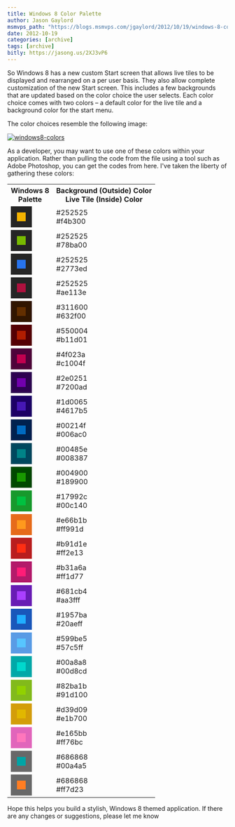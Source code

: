 ```yaml
---
title: Windows 8 Color Palette
author: Jason Gaylord
msmvps_path: "https://blogs.msmvps.com/jgaylord/2012/10/19/windows-8-color-palette/"
date: 2012-10-19
categories: [archive]
tags: [archive]
bitly: https://jasong.us/2XJ3vP6
---
```


So Windows 8 has a new custom Start screen that allows live tiles to be displayed and rearranged on a per user basis. They also allow complete customization of the new Start screen. This includes a few backgrounds that are updated based on the color choice the user selects. Each color choice comes with two colors – a default color for the live tile and a background color for the start menu.

The color choices resemble the following image:

[![windows8-colors](http://jasongaylord.com/Media/Default/Windows-Live-Writer/Windows-8-Color-Palette_DF2F/windows8-colors_thumb.jpg "windows8-colors")](http://jasongaylord.com/Media/Default/Windows-Live-Writer/Windows-8-Color-Palette_DF2F/windows8-colors_2.jpg)

As a developer, you may want to use one of these colors within your application. Rather than pulling the code from the file using a tool such as Adobe Photoshop, you can get the codes from here. I've taken the liberty of gathering these colors:

<table>
<tbody>
<tr>
<th>Windows 8<br>Palette </th>
<th>Background (Outside) Color<br>Live Tile (Inside) Color </th>
</tr>
<tr>
<td>
<div style="height: 20px;padding-bottom: 14px;padding-top: 14px;padding-left: 14px;padding-right: 14px;width: 20px;background-color: #252525">
<div style="height: 20px;width: 20px;background-color: #f4b300"></div>
</div>
</td>
<td>#252525<br>#f4b300 </td>
</tr>
<tr>
<td>
<div style="height: 20px;padding-bottom: 14px;padding-top: 14px;padding-left: 14px;padding-right: 14px;width: 20px;background-color: #252525">
<div style="height: 20px;width: 20px;background-color: #78ba00"></div>
</div>
</td>
<td>#252525<br>#78ba00 </td>
</tr>
<tr>
<td>
<div style="height: 20px;padding-bottom: 14px;padding-top: 14px;padding-left: 14px;padding-right: 14px;width: 20px;background-color: #252525">
<div style="height: 20px;width: 20px;background-color: #2773ed"></div>
</div>
</td>
<td>#252525<br>#2773ed </td>
</tr>
<tr>
<td>
<div style="height: 20px;padding-bottom: 14px;padding-top: 14px;padding-left: 14px;padding-right: 14px;width: 20px;background-color: #252525">
<div style="height: 20px;width: 20px;background-color: #ae113e"></div>
</div>
</td>
<td>#252525<br>#ae113e </td>
</tr>
<tr>
<td>
<div style="height: 20px;padding-bottom: 14px;padding-top: 14px;padding-left: 14px;padding-right: 14px;width: 20px;background-color: #311600">
<div style="height: 20px;width: 20px;background-color: #632f00"></div>
</div>
</td>
<td>#311600<br>#632f00 </td>
</tr>
<tr>
<td>
<div style="height: 20px;padding-bottom: 14px;padding-top: 14px;padding-left: 14px;padding-right: 14px;width: 20px;background-color: #550004">
<div style="height: 20px;width: 20px;background-color: #b11d01"></div>
</div>
</td>
<td>#550004<br>#b11d01 </td>
</tr>
<tr>
<td>
<div style="height: 20px;padding-bottom: 14px;padding-top: 14px;padding-left: 14px;padding-right: 14px;width: 20px;background-color: #4f023a">
<div style="height: 20px;width: 20px;background-color: #c1004f"></div>
</div>
</td>
<td>#4f023a<br>#c1004f </td>
</tr>
<tr>
<td>
<div style="height: 20px;padding-bottom: 14px;padding-top: 14px;padding-left: 14px;padding-right: 14px;width: 20px;background-color: #2e0251">
<div style="height: 20px;width: 20px;background-color: #7200ad"></div>
</div>
</td>
<td>#2e0251<br>#7200ad </td>
</tr>
<tr>
<td>
<div style="height: 20px;padding-bottom: 14px;padding-top: 14px;padding-left: 14px;padding-right: 14px;width: 20px;background-color: #1d0065">
<div style="height: 20px;width: 20px;background-color: #4617b5"></div>
</div>
</td>
<td>#1d0065<br>#4617b5 </td>
</tr>
<tr>
<td>
<div style="height: 20px;padding-bottom: 14px;padding-top: 14px;padding-left: 14px;padding-right: 14px;width: 20px;background-color: #00214f">
<div style="height: 20px;width: 20px;background-color: #006ac0"></div>
</div>
</td>
<td>#00214f<br>#006ac0 </td>
</tr>
<tr>
<td>
<div style="height: 20px;padding-bottom: 14px;padding-top: 14px;padding-left: 14px;padding-right: 14px;width: 20px;background-color: #00485e">
<div style="height: 20px;width: 20px;background-color: #008387"></div>
</div>
</td>
<td>#00485e<br>#008387 </td>
</tr>
<tr>
<td>
<div style="height: 20px;padding-bottom: 14px;padding-top: 14px;padding-left: 14px;padding-right: 14px;width: 20px;background-color: #004900">
<div style="height: 20px;width: 20px;background-color: #189900"></div>
</div>
</td>
<td>#004900<br>#189900 </td>
</tr>
<tr>
<td>
<div style="height: 20px;padding-bottom: 14px;padding-top: 14px;padding-left: 14px;padding-right: 14px;width: 20px;background-color: #17992c">
<div style="height: 20px;width: 20px;background-color: #00c140"></div>
</div>
</td>
<td>#17992c<br>#00c140 </td>
</tr>
<tr>
<td>
<div style="height: 20px;padding-bottom: 14px;padding-top: 14px;padding-left: 14px;padding-right: 14px;width: 20px;background-color: #e66b1b">
<div style="height: 20px;width: 20px;background-color: #ff991d"></div>
</div>
</td>
<td>#e66b1b<br>#ff991d </td>
</tr>
<tr>
<td>
<div style="height: 20px;padding-bottom: 14px;padding-top: 14px;padding-left: 14px;padding-right: 14px;width: 20px;background-color: #b91d1e">
<div style="height: 20px;width: 20px;background-color: #ff2e13"></div>
</div>
</td>
<td>#b91d1e<br>#ff2e13 </td>
</tr>
<tr>
<td>
<div style="height: 20px;padding-bottom: 14px;padding-top: 14px;padding-left: 14px;padding-right: 14px;width: 20px;background-color: #b31a6a">
<div style="height: 20px;width: 20px;background-color: #ff1d77"></div>
</div>
</td>
<td>#b31a6a<br>#ff1d77 </td>
</tr>
<tr>
<td>
<div style="height: 20px;padding-bottom: 14px;padding-top: 14px;padding-left: 14px;padding-right: 14px;width: 20px;background-color: #681cb4">
<div style="height: 20px;width: 20px;background-color: #aa3fff"></div>
</div>
</td>
<td>#681cb4<br>#aa3fff </td>
</tr>
<tr>
<td>
<div style="height: 20px;padding-bottom: 14px;padding-top: 14px;padding-left: 14px;padding-right: 14px;width: 20px;background-color: #1957ba">
<div style="height: 20px;width: 20px;background-color: #20aeff"></div>
</div>
</td>
<td>#1957ba<br>#20aeff </td>
</tr>
<tr>
<td>
<div style="height: 20px;padding-bottom: 14px;padding-top: 14px;padding-left: 14px;padding-right: 14px;width: 20px;background-color: #599be5">
<div style="height: 20px;width: 20px;background-color: #57c5ff"></div>
</div>
</td>
<td>#599be5<br>#57c5ff </td>
</tr>
<tr>
<td>
<div style="height: 20px;padding-bottom: 14px;padding-top: 14px;padding-left: 14px;padding-right: 14px;width: 20px;background-color: #00a8a8">
<div style="height: 20px;width: 20px;background-color: #00d8cd"></div>
</div>
</td>
<td>#00a8a8<br>#00d8cd </td>
</tr>
<tr>
<td>
<div style="height: 20px;padding-bottom: 14px;padding-top: 14px;padding-left: 14px;padding-right: 14px;width: 20px;background-color: #82ba1b">
<div style="height: 20px;width: 20px;background-color: #91d100"></div>
</div>
</td>
<td>#82ba1b<br>#91d100 </td>
</tr>
<tr>
<td>
<div style="height: 20px;padding-bottom: 14px;padding-top: 14px;padding-left: 14px;padding-right: 14px;width: 20px;background-color: #d39d09">
<div style="height: 20px;width: 20px;background-color: #e1b700"></div>
</div>
</td>
<td>#d39d09<br>#e1b700 </td>
</tr>
<tr>
<td>
<div style="height: 20px;padding-bottom: 14px;padding-top: 14px;padding-left: 14px;padding-right: 14px;width: 20px;background-color: #e165bb">
<div style="height: 20px;width: 20px;background-color: #ff76bc"></div>
</div>
</td>
<td>#e165bb<br>#ff76bc </td>
</tr>
<tr>
<td>
<div style="height: 20px;padding-bottom: 14px;padding-top: 14px;padding-left: 14px;padding-right: 14px;width: 20px;background-color: #686868">
<div style="height: 20px;width: 20px;background-color: #00a4a5"></div>
</div>
</td>
<td>#686868<br>#00a4a5 </td>
</tr>
<tr>
<td>
<div style="height: 20px;padding-bottom: 14px;padding-top: 14px;padding-left: 14px;padding-right: 14px;width: 20px;background-color: #686868">
<div style="height: 20px;width: 20px;background-color: #ff7d23"></div>
</div>
</td>
<td>#686868<br>#ff7d23 </td>
</tr>
</tbody>
</table>

Hope this helps you build a stylish, Windows 8 themed application. If there are any changes or suggestions, please let me know
